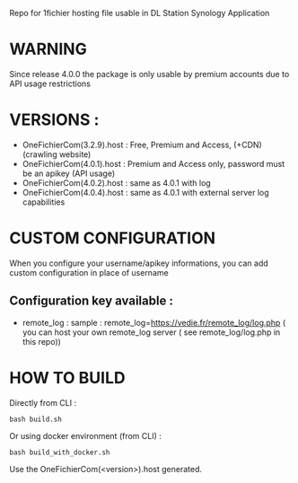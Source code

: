 Repo for 1fichier hosting file usable in DL Station Synology Application

# WARNING 

Since release 4.0.0 the package is only usable by premium accounts due to API usage restrictions

# VERSIONS : 
- OneFichierCom(3.2.9).host : Free, Premium and Access, (+CDN) (crawling website)
- OneFichierCom(4.0.1).host : Premium and Access only, password must be an apikey (API usage)  
- OneFichierCom(4.0.2).host : same as 4.0.1 with log  
- OneFichierCom(4.0.4).host : same as 4.0.1 with external server log capabilities  

# CUSTOM CONFIGURATION 

When you configure your username/apikey informations, you can add custom configuration in place of username

## Configuration key available :
- remote_log : 
sample : remote_log=https://vedie.fr/remote_log/log.php ( you can host your own remote_log server ( see remote_log/log.php in this repo))


# HOW TO BUILD 

Directly from CLI : 
```shell
bash build.sh
```

Or using docker environment (from CLI) : 
```shell
bash build_with_docker.sh
```

Use the OneFichierCom(\<version\>).host generated.
